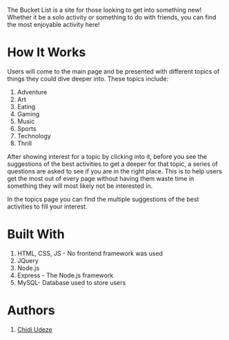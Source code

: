 The Bucket List is a site for those looking to get into something new! Whether it be a
solo activity or something to do with friends, you can find the most enjoyable activity
here!

# How It Works

Users will come to the main page and be presented with different topics of things they could
dive deeper into. These topics include:

1. Adventure
2. Art
3. Eating
4. Gaming
5. Music
6. Sports
7. Technology
8. Thrill

After showing interest for a topic by clicking into it, before you see the suggestions
of the best activities to get a deeper for that topic, a series of questions are asked
to see if you are in the right place. This is to help users get the most out of every
page without having them waste time in something they will most likely not be interested
in.

In the topics page you can find the multiple suggestions of the best activities to fill your
interest.

# Built With

1. HTML, CSS, JS - No frontend framework was used
2. JQuery
3. Node.js
4. Express - The Node.js framework
5. MySQL- Database used to store users

# Authors

1. [Chidi Udeze](https://github.com/koji98/)
